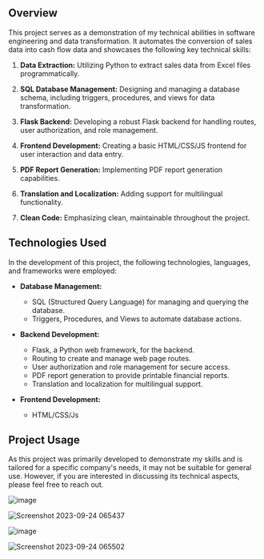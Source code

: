 
## Overview

This project serves as a demonstration of my technical abilities in software engineering and data transformation. It automates the conversion of sales data into cash flow data and showcases the following key technical skills:

1. **Data Extraction:** Utilizing Python to extract sales data from Excel files programmatically.

2. **SQL Database Management:** Designing and managing a database schema, including triggers, procedures, and views for data transformation.

3. **Flask Backend:** Developing a robust Flask backend for handling routes, user authorization, and role management.

4. **Frontend Development:** Creating a basic HTML/CSS/JS frontend for user interaction and data entry.

5. **PDF Report Generation:** Implementing PDF report generation capabilities.

6. **Translation and Localization:** Adding support for multilingual functionality.

7. **Clean Code:** Emphasizing clean, maintainable throughout the project.


## Technologies Used

In the development of this project, the following technologies, languages, and frameworks were employed:

- **Database Management:**
  - SQL (Structured Query Language) for managing and querying the database.
  - Triggers, Procedures, and Views to automate database actions.

- **Backend Development:**
  - Flask, a Python web framework, for the backend.
  - Routing to create and manage web page routes.
  - User authorization and role management for secure access.
  - PDF report generation to provide printable financial reports.
  - Translation and localization for multilingual support.

- **Frontend Development:**
  - HTML/CSS/Js

## Project Usage

As this project was primarily developed to demonstrate my skills and is tailored for a specific company's needs,
it may not be suitable for general use. However, if you are interested in discussing its technical aspects, please feel free to reach out.


![image](https://github.com/MhmedRjb/cashFlowManagementsystem/assets/72052305/5e370eb8-532e-4408-91e5-7f16dba0d091)



![Screenshot 2023-09-24 065437](https://github.com/MhmedRjb/cashFlowManagementsystem/assets/72052305/12ff296d-3c22-430a-9006-0e22f4741f0c)


![image](https://github.com/MhmedRjb/cashFlowManagementsystem/assets/72052305/7e825844-8aa7-402d-a37a-a248e20e4876)

![Screenshot 2023-09-24 065502](https://github.com/MhmedRjb/cashFlowManagementsystem/assets/72052305/8e327105-8bdb-44f0-8d05-5bbafc8bee45)


